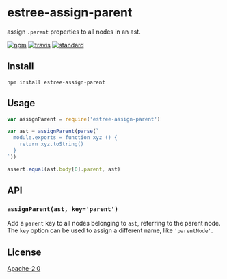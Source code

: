 # estree-assign-parent

assign `.parent` properties to all nodes in an ast.

[![npm][npm-image]][npm-url]
[![travis][travis-image]][travis-url]
[![standard][standard-image]][standard-url]

[npm-image]: https://img.shields.io/npm/v/estree-assign-parent.svg?style=flat-square
[npm-url]: https://www.npmjs.com/package/estree-assign-parent
[travis-image]: https://img.shields.io/travis/goto-bus-stop/estree-assign-parent.svg?style=flat-square
[travis-url]: https://travis-ci.org/goto-bus-stop/estree-assign-parent
[standard-image]: https://img.shields.io/badge/code%20style-standard-brightgreen.svg?style=flat-square
[standard-url]: http://npm.im/standard

## Install

```
npm install estree-assign-parent
```

## Usage

```js
var assignParent = require('estree-assign-parent')

var ast = assignParent(parse(`
  module.exports = function xyz () {
    return xyz.toString()
  }
`))

assert.equal(ast.body[0].parent, ast)
```

## API

### `assignParent(ast, key='parent')`

Add a `parent` key to all nodes belonging to `ast`, referring to the parent node.
The `key` option can be used to assign a different name, like `'parentNode'`.

## License

[Apache-2.0](LICENSE.md)
